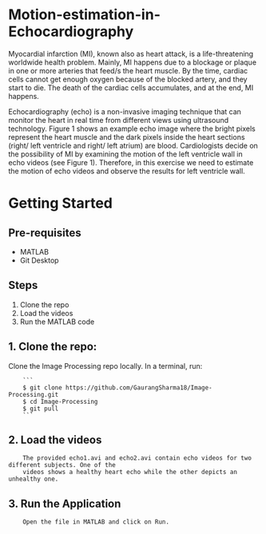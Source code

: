 # Motion-estimation-in-Echocardiography

Myocardial infarction (MI), known also as heart attack, is a life-threatening worldwide health
problem. Mainly, MI happens due to a blockage or plaque in one or more arteries that feed/s the heart
muscle. By the time, cardiac cells cannot get enough oxygen because of the blocked artery, and they
start to die. The death of the cardiac cells accumulates, and at the end, MI happens.

Echocardiography (echo) is a non-invasive imaging technique that can monitor the heart in real time
from different views using ultrasound technology. Figure 1 shows an example echo image where the
bright pixels represent the heart muscle and the dark pixels inside the heart sections (right/ left
ventricle and right/ left atrium) are blood. Cardiologists decide on the possibility of MI by examining
the motion of the left ventricle wall in echo videos (see Figure 1). Therefore, in this exercise we need
to estimate the motion of echo videos and observe the results for left ventricle wall.



# Getting Started

  ## Pre-requisites
  
  * MATLAB
  * Git Desktop

  ## Steps

  1. Clone the repo
  2. Load the videos
  2. Run the MATLAB code

  ## 1. Clone the repo: 
  Clone the Image Processing repo locally. In a terminal, run:   
  
        ```
        $ git clone https://github.com/GaurangSharma18/Image-Processing.git
        $ cd Image-Processing
        $ git pull
        ```
  
  ## 2. Load the videos  
        The provided echo1.avi and echo2.avi contain echo videos for two different subjects. One of the
        videos shows a healthy heart echo while the other depicts an unhealthy one.
        
  ## 3. Run the Application  
        Open the file in MATLAB and click on Run.

